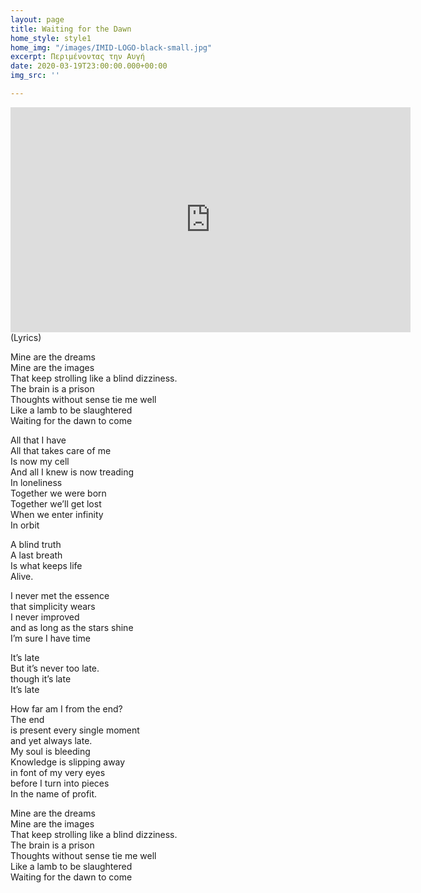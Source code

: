 ```yaml
---
layout: page
title: Waiting for the Dawn
home_style: style1
home_img: "/images/IMID-LOGO-black-small.jpg"
excerpt: Περιμένοντας την Αυγή
date: 2020-03-19T23:00:00.000+00:00
img_src: ''

---
```

<iframe title="vimeo-player" src="https://player.vimeo.com/video/414499503" width="640" height="360" frameborder="0" allowfullscreen></iframe>(Lyrics)

Mine are the dreams  
Mine are the images  
That keep strolling like a blind dizziness.  
The brain is a prison  
Thoughts without sense tie me well  
Like a lamb to be slaughtered  
Waiting for the dawn to come

All that I have  
All that takes care of me  
Is now my cell  
And all I knew is now treading  
In loneliness  
Together we were born  
Together we’ll get lost  
When we enter infinity  
In orbit

A blind truth  
A last breath  
Is what keeps life  
Alive.

I never met the essence  
that simplicity wears  
I never improved  
and as long as the stars shine  
I’m sure I have time

It’s late  
But it’s never too late.  
though it’s late  
It’s late

How far am I from the end?  
The end  
is present every single moment  
and yet always late.  
My soul is bleeding  
Knowledge is slipping away  
in font of my very eyes  
before I turn into pieces  
In the name of profit.

Mine are the dreams  
Mine are the images  
That keep strolling like a blind dizziness.  
The brain is a prison  
Thoughts without sense tie me well  
Like a lamb to be slaughtered  
Waiting for the dawn to come